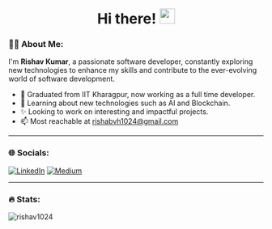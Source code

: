 <h1 align="center">
  Hi there!
  <img src="https://media.giphy.com/media/hvRJCLFzcasrR4ia7z/giphy.gif" width="30px"/>
</h1>


### 👨‍💻 About Me:
I'm <strong>Rishav Kumar</strong>, a passionate software developer, constantly exploring new technologies to enhance my skills and contribute to the ever-evolving world of software development.
- 🔭 Graduated from IIT Kharagpur, now working as a full time developer.
- 🌱 Learning about new technologies such as AI and Blockchain.
- ✨ Looking to work on interesting and impactful projects.
- 📫 Most reachable at [rishabvh1024@gmail.com](mailto:rishabvh1024@gmail.com)

---

### 🌐 Socials:
[![LinkedIn](https://img.shields.io/badge/LinkedIn-%230077B5.svg?logo=linkedin&logoColor=white)](https://www.linkedin.com/in/rishav-kumar-abbb63143/) [![Medium](https://img.shields.io/badge/Medium-12100E?logo=medium&logoColor=white)](https://medium.com/@swgiitkgp/foresight-2022-summer-internship-at-goldman-sachs-rishav-kumar-5d02a9f1169c)

---

### 🔥 Stats:
[//]: # (<p><img align="left" src="https://github-readme-stats.vercel.app/api/top-langs?username=rishav1024&show_icons=true&theme=dark&locale=en&layout=compact" alt="rishav1024" /></p>)

[//]: # (<p>&nbsp;<img align="center" src="https://github-readme-stats.vercel.app/api?username=rishav1024&show_icons=true&theme=dark&locale=en" alt="rishav1024" /></p>)

<p><img align="center" src="https://github-readme-streak-stats.herokuapp.com/?user=rishav1024&theme=dark" alt="rishav1024" /></p>
